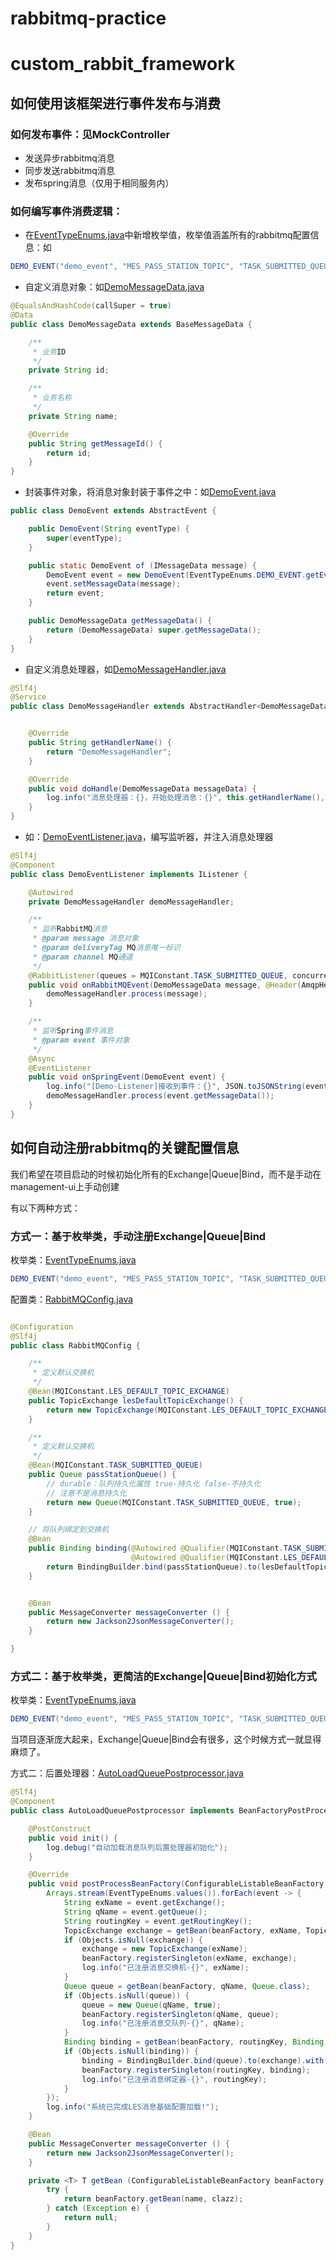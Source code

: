 # rabbitmq-practice
# custom_rabbit_framework

## 如何使用该框架进行事件发布与消费

### 如何发布事件：见MockController
- 发送异步rabbitmq消息 
- 同步发送rabbitmq消息
- 发布spring消息（仅用于相同服务内）

### 如何编写事件消费逻辑：
- 在[EventTypeEnums.java](custom_rabbit_framework%2Fsrc%2Fmain%2Fjava%2Forg%2Flyflexi%2Fcustom_rabbit_framework%2Fcommonapi%2Fenums%2FEventTypeEnums.java)中新增枚举值，枚举值涵盖所有的rabbitmq配置信息：如
```java
DEMO_EVENT("demo_event", "MES_PASS_STATION_TOPIC", "TASK_SUBMITTED_QUEUE2", "LES_DEFAULT_ROUTING:TASK_SUBMITTED_QUEUE2", "LES_DEFAULT_TOPIC_EXCHANGE"),
```
- 自定义消息对象：如[DemoMessageData.java](custom_rabbit_framework%2Fsrc%2Fmain%2Fjava%2Forg%2Flyflexi%2Fcustom_rabbit_framework%2Fbiz%2Fmessage%2FDemoMessageData.java)
```java
@EqualsAndHashCode(callSuper = true)
@Data
public class DemoMessageData extends BaseMessageData {

    /**
     * 业务ID
     */
    private String id;

    /**
     * 业务名称
     */
    private String name;

    @Override
    public String getMessageId() {
        return id;
    }
}
```
- 封装事件对象，将消息对象封装于事件之中：如[DemoEvent.java](custom_rabbit_framework%2Fsrc%2Fmain%2Fjava%2Forg%2Flyflexi%2Fcustom_rabbit_framework%2Fbiz%2Fevent%2FDemoEvent.java)
```java
public class DemoEvent extends AbstractEvent {

    public DemoEvent(String eventType) {
        super(eventType);
    }

    public static DemoEvent of (IMessageData message) {
        DemoEvent event = new DemoEvent(EventTypeEnums.DEMO_EVENT.getEvent());
        event.setMessageData(message);
        return event;
    }

    public DemoMessageData getMessageData() {
        return (DemoMessageData) super.getMessageData();
    }
}
```
- 自定义消息处理器，如[DemoMessageHandler.java](custom_rabbit_framework%2Fsrc%2Fmain%2Fjava%2Forg%2Flyflexi%2Fcustom_rabbit_framework%2Fbiz%2Fhandler%2FDemoMessageHandler.java)
```java
@Slf4j
@Service
public class DemoMessageHandler extends AbstractHandler<DemoMessageData> {


    @Override
    public String getHandlerName() {
        return "DemoMessageHandler";
    }

    @Override
    public void doHandle(DemoMessageData messageData) {
        log.info("消息处理器：{}，开始处理消息：{}", this.getHandlerName(),JSON.toJSONString(messageData));
    }
}

```
- 如：[DemoEventListener.java](custom_rabbit_framework%2Fsrc%2Fmain%2Fjava%2Forg%2Flyflexi%2Fcustom_rabbit_framework%2Fbiz%2Flistener%2FDemoEventListener.java)，编写监听器，并注入消息处理器
```java
@Slf4j
@Component
public class DemoEventListener implements IListener {

    @Autowired
    private DemoMessageHandler demoMessageHandler;

    /**
     * 监听RabbitMQ消息
     * @param message 消息对象
     * @param deliveryTag MQ消息唯一标识
     * @param channel MQ通道
     */
    @RabbitListener(queues = MQIConstant.TASK_SUBMITTED_QUEUE, concurrency = "1")
    public void onRabbitMQEvent(DemoMessageData message, @Header(AmqpHeaders.DELIVERY_TAG) long deliveryTag, Channel channel) {
        demoMessageHandler.process(message);
    }

    /**
     * 监听Spring事件消息
     * @param event 事件对象
     */
    @Async
    @EventListener
    public void onSpringEvent(DemoEvent event) {
        log.info("[Demo-Listener]接收到事件：{}", JSON.toJSONString(event));
        demoMessageHandler.process(event.getMessageData());
    }
}
```


## 如何自动注册rabbitmq的关键配置信息
我们希望在项目启动的时候初始化所有的Exchange|Queue|Bind，而不是手动在management-ui上手动创建

有以下两种方式：
### 方式一：基于枚举类，手动注册Exchange|Queue|Bind
枚举类：[EventTypeEnums.java](custom_rabbit_framework%2Fsrc%2Fmain%2Fjava%2Forg%2Flyflexi%2Fcustom_rabbit_framework%2Fcommonapi%2Fenums%2FEventTypeEnums.java)
```java
DEMO_EVENT("demo_event", "MES_PASS_STATION_TOPIC", "TASK_SUBMITTED_QUEUE2", "LES_DEFAULT_ROUTING:TASK_SUBMITTED_QUEUE2", "LES_DEFAULT_TOPIC_EXCHANGE"),
```
配置类：[RabbitMQConfig.java](custom_rabbit_framework%2Fsrc%2Fmain%2Fjava%2Forg%2Flyflexi%2Fcustom_rabbit_framework%2Fcommonapi%2Fconfig%2FRabbitMQConfig.java)
```java

@Configuration
@Slf4j
public class RabbitMQConfig {

    /**
     * 定义默认交换机
     */
    @Bean(MQIConstant.LES_DEFAULT_TOPIC_EXCHANGE)
    public TopicExchange lesDefaultTopicExchange() {
        return new TopicExchange(MQIConstant.LES_DEFAULT_TOPIC_EXCHANGE);
    }

    /**
     * 定义默认交换机
     */
    @Bean(MQIConstant.TASK_SUBMITTED_QUEUE)
    public Queue passStationQueue() {
        // durable：队列持久化属性 true-持久化 false-不持久化
        // 注意不是消息持久化
        return new Queue(MQIConstant.TASK_SUBMITTED_QUEUE, true);
    }

    // 将队列绑定到交换机
    @Bean
    public Binding binding(@Autowired @Qualifier(MQIConstant.TASK_SUBMITTED_QUEUE) Queue passStationQueue,
                           @Autowired @Qualifier(MQIConstant.LES_DEFAULT_TOPIC_EXCHANGE) Exchange lesDefaultTopicExchange) {
        return BindingBuilder.bind(passStationQueue).to(lesDefaultTopicExchange).with(KeyUtil.generatorRoutingKey(MQIConstant.TASK_SUBMITTED_QUEUE)).noargs();
    }


    @Bean
    public MessageConverter messageConverter () {
        return new Jackson2JsonMessageConverter();
    }

}
```

### 方式二：基于枚举类，更简洁的Exchange|Queue|Bind初始化方式

枚举类：[EventTypeEnums.java](custom_rabbit_framework%2Fsrc%2Fmain%2Fjava%2Forg%2Flyflexi%2Fcustom_rabbit_framework%2Fcommonapi%2Fenums%2FEventTypeEnums.java)
```java
DEMO_EVENT("demo_event", "MES_PASS_STATION_TOPIC", "TASK_SUBMITTED_QUEUE2", "LES_DEFAULT_ROUTING:TASK_SUBMITTED_QUEUE2", "LES_DEFAULT_TOPIC_EXCHANGE"),
```
当项目逐渐庞大起来，Exchange|Queue|Bind会有很多，这个时候方式一就显得麻烦了。

方式二：后置处理器：[AutoLoadQueuePostprocessor.java](custom_rabbit_framework%2Fsrc%2Fmain%2Fjava%2Forg%2Flyflexi%2Fcustom_rabbit_framework%2Fcommonapi%2Fconfig%2FAutoLoadQueuePostprocessor.java)
```java
@Slf4j
@Component
public class AutoLoadQueuePostprocessor implements BeanFactoryPostProcessor {

    @PostConstruct
    public void init() {
        log.debug("自动加载消息队列后置处理器初始化");
    }

    @Override
    public void postProcessBeanFactory(ConfigurableListableBeanFactory beanFactory) throws BeansException {
        Arrays.stream(EventTypeEnums.values()).forEach(event -> {
            String exName = event.getExchange();
            String qName = event.getQueue();
            String routingKey = event.getRoutingKey();
            TopicExchange exchange = getBean(beanFactory, exName, TopicExchange.class);
            if (Objects.isNull(exchange)) {
                exchange = new TopicExchange(exName);
                beanFactory.registerSingleton(exName, exchange);
                log.info("已注册消息交换机-{}", exName);
            }
            Queue queue = getBean(beanFactory, qName, Queue.class);
            if (Objects.isNull(queue)) {
                queue = new Queue(qName, true);
                beanFactory.registerSingleton(qName, queue);
                log.info("已注册消息交队列-{}", qName);
            }
            Binding binding = getBean(beanFactory, routingKey, Binding.class);
            if (Objects.isNull(binding)) {
                binding = BindingBuilder.bind(queue).to(exchange).with(routingKey);
                beanFactory.registerSingleton(routingKey, binding);
                log.info("已注册消息绑定器-{}", routingKey);
            }
        });
        log.info("系统已完成LES消息基础配置加载!");
    }

    @Bean
    public MessageConverter messageConverter () {
        return new Jackson2JsonMessageConverter();
    }

    private <T> T getBean (ConfigurableListableBeanFactory beanFactory, String name, Class<T> clazz) {
        try {
            return beanFactory.getBean(name, clazz);
        } catch (Exception e) {
            return null;
        }
    }
}

```